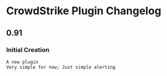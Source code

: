 # CrowdStrike Plugin Changelog
## 0.91
### Initial Creation
    A new plugin
    Very simple for now; Just simple alerting
    

